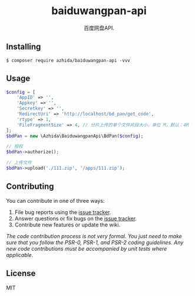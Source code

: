 <h1 align="center"> baiduwangpan-api </h1>

<p align="center"> 百度网盘API.</p>


## Installing

```shell
$ composer require azhida/baiduwangpan-api -vvv
```

## Usage

```php
$config = [
    'AppID' => '',
    'Appkey' => '',
    'Secretkey' => '',
    'RedirectUri' => 'http://localhost/bd_pan/get_code',
    'rtype' => 1,
    'FileFragmentSize' => 4, // 分片上传的单个文件片段大小，单位 M，默认：4M
];
$bdPan = new \Azhida\BaiduwangpanApi\BdPan($config);

// 授权
$bdPan->authorize();

// 上传文件
$bdPan->upload('./111.zip', '/apps/111.zip');
```

## Contributing

You can contribute in one of three ways:

1. File bug reports using the [issue tracker](https://github.com/azhida/baiduwangpan-api/issues).
2. Answer questions or fix bugs on the [issue tracker](https://github.com/azhida/baiduwangpan-api/issues).
3. Contribute new features or update the wiki.

_The code contribution process is not very formal. You just need to make sure that you follow the PSR-0, PSR-1, and PSR-2 coding guidelines. Any new code contributions must be accompanied by unit tests where applicable._

## License

MIT